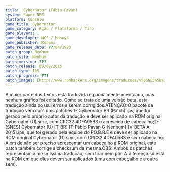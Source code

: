 ```yaml
---
title:  Cybernator (Fábio Pavan)
system: Super NES
platform: Console
game_title: Cybernator
game_category: Ação / Plataforma / Tiro
game_players: 1
game_developer: NCS / Masaya
game_publisher: Konami
game_release_date: ??/04/1993
patch_group: Nenhum
patch_site: Nenhum
patch_version: ???
patch_release: 05/02/2015
patch_type: IPS
patch_progress: ???
patch_images: [http://www.romhackers.org/imagens/traducoes/%5BSNES%5D%20Cybernator%20-%20F%C3%A1bio%20Pavan%20-%201.png,http://www.romhackers.org/imagens/traducoes/%5BSNES%5D%20Cybernator%20-%20F%C3%A1bio%20Pavan%20-%202.png,http://www.romhackers.org/imagens/traducoes/%5BSNES%5D%20Cybernator%20-%20F%C3%A1bio%20Pavan%20-%203.png]
---
```

A maior parte dos textos está traduzida e parcialmente acentuada, mas nenhum gráfico foi editado. Como se trata de uma versão beta, esta tradução ainda possui erros a serem corrigidos.ATENÇÃO:O pacote de tradução vem com dois patches:1- Cybernator BR (Patch).ips, que foi gerado pelo próprio autor da tradução e deve ser aplicado na ROM original Cybernator (U).smc, com CRC32 4DFA05B3 e acrescida de cabeçalho;2- [SNES] Cybernator (U) [T-BR] [T-Fábio Pavan G-Nenhum] [V-BETA A-2015].ips, que foi gerado pela equipe do PO.B.R.E e deve ser aplicado na ROM original Cybernator (U).smc, com CRC32 4DFA05B3 e sem cabeçalho. Além de não ser preciso acrescentar um cabeçalho à ROM original, este patch também corrige a checksum da mesma.OBS: Ambos os patches representam a mesmíssima tradução, sem tirar nem pôr. A diferença só está na ROM em que eles devem ser aplicados (uma com cabeçalho e a outra sem).